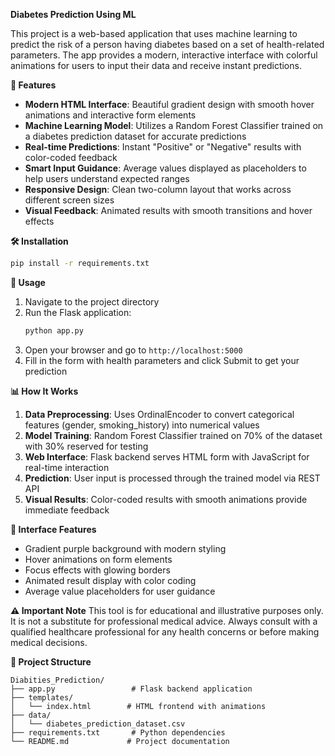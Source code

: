 **Diabetes Prediction Using ML**
 
This project is a web-based application that uses machine learning to predict the risk of a person having diabetes based on a set of health-related parameters. The app provides a modern, interactive interface with colorful animations for users to input their data and receive instant predictions.

**🌟 Features**
- **Modern HTML Interface**: Beautiful gradient design with smooth hover animations and interactive form elements
- **Machine Learning Model**: Utilizes a Random Forest Classifier trained on a diabetes prediction dataset for accurate predictions
- **Real-time Predictions**: Instant "Positive" or "Negative" results with color-coded feedback
- **Smart Input Guidance**: Average values displayed as placeholders to help users understand expected ranges
- **Responsive Design**: Clean two-column layout that works across different screen sizes
- **Visual Feedback**: Animated results with smooth transitions and hover effects

**🛠️ Installation**
```bash
pip install -r requirements.txt
```

**🚀 Usage**
1. Navigate to the project directory
2. Run the Flask application:
   ```bash
   python app.py
   ```
3. Open your browser and go to `http://localhost:5000`
4. Fill in the form with health parameters and click Submit to get your prediction

**📊 How It Works**
1. **Data Preprocessing**: Uses OrdinalEncoder to convert categorical features (gender, smoking_history) into numerical values
2. **Model Training**: Random Forest Classifier trained on 70% of the dataset with 30% reserved for testing
3. **Web Interface**: Flask backend serves HTML form with JavaScript for real-time interaction
4. **Prediction**: User input is processed through the trained model via REST API
5. **Visual Results**: Color-coded results with smooth animations provide immediate feedback

**🎨 Interface Features**
- Gradient purple background with modern styling
- Hover animations on form elements
- Focus effects with glowing borders
- Animated result display with color coding
- Average value placeholders for user guidance

**⚠️ Important Note**
This tool is for educational and illustrative purposes only. It is not a substitute for professional medical advice. Always consult with a qualified healthcare professional for any health concerns or before making medical decisions.

**📁 Project Structure**
```
Diabities_Prediction/
├── app.py                 # Flask backend application
├── templates/
│   └── index.html        # HTML frontend with animations
├── data/
│   └── diabetes_prediction_dataset.csv
├── requirements.txt       # Python dependencies
└── README.md             # Project documentation
```
